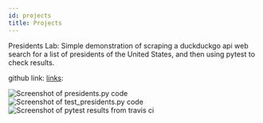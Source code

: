 ```yaml
---
id: projects
title: Projects
---
```

Presidents Lab:
Simple demonstration of scraping a duckduckgo api web search for a list of presidents of the United States, and then using pytest to check results.

github link: [links](https://github.com/mjhorn-personal/presidents_lab):

![Screenshot of presidents.py code](./assets/presidents)
![Screenshot of test_presidents.py code](./assets/test_presidents)
![Screenshot of pytest results from travis ci](./assets/travis)
